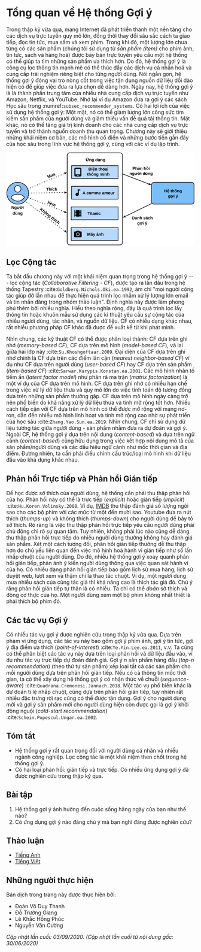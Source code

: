 <!-- ===================== Bắt đầu dịch Phần 1 ==================== -->

<!--
# Overview of Recommender Systems
-->

# Tổng quan về Hệ thống Gợi ý


<!--
In the last decade, the Internet has evolved into a platform for large-scale online services, 
which profoundly changed the way we communicate, read news, buy products, and watch movies.
In the meanwhile, the unprecedented number of items (we use the term *item* to refer to movies, news, books, and products.) 
offered online requires a system that can help us discover items that we preferred. 
Recommender systems are therefore powerful information filtering tools 
that can facilitate personalized services and provide tailored experience to individual users. 
In short, recommender systems play a pivotal role in utilizing the wealth of data available to make choices manageable.
Nowadays, recommender systems are at the core of a number of online services providers such as Amazon, Netflix, and YouTube. 
Recall the example of Deep learning books recommended by Amazon in :numref:`subsec_recommender_systems`. 
The benefits of employing recommender systems are two-folds: 
On the one hand, it can largely reduce users' effort in finding items and alleviate the issue of information overload. 
On the other hand, it can add business value to  online service providers and is an important source of revenue.
This chapter will introduce the fundamental concepts, classic models and recent advances 
with deep learning in the field of recommender systems, together with implemented examples.
-->

Trong thập kỷ vừa qua, mạng Internet đã phát triển thành một nền tảng cho các dịch vụ trực tuyến quy mô lớn,
đồng thời thay đổi sâu sắc cách ta giao tiếp, đọc tin tức, mua sắm và xem phim.
Trong khi đó, một lượng lớn chưa từng có các sản phẩm (chúng tôi sử dụng từ *sản phẩm (item)* cho phim ảnh, tin tức, sách và hàng hoá)
được bày bán trực tuyến yêu cầu một hệ thống có thể giúp ta tìm những sản phẩm ưa thích hơn.
Do đó, hệ thống gợi ý là công cụ lọc thông tin mạnh mẽ
có thể thúc đẩy các dịch vụ cá nhân hoá và cung cấp trải nghiệm riêng biệt cho từng người dùng.
Nói ngắn gọn, hệ thống gợi ý đóng vai trò nòng cốt trong việc tận dụng nguồn dữ liệu dồi dào hiện có để giúp việc đưa ra lựa chọn dễ dàng hơn.
Ngày nay, hệ thống gợi ý là là thành phần trung tâm của nhiều nhà cung cấp dịch vụ trực tuyến như Amazon, Netflix, và YouTube.
Nhớ lại ví dụ Amazon đưa ra gợi ý các sách Học sâu trong :numref:`subsec_recommender_systems`.
Có hai lợi ích của việc sử dụng hệ thống gợi ý:
Một mặt, nó có thể giảm lượng lớn công sức tìm kiếm sản phẩm của người dùng và giảm thiểu vấn đề quá tải thông tin.
Mặt khác, nó có thể tăng giá trị kinh doanh cho các nhà cung cấp dịch vụ trực tuyến và trở thành nguồn doanh thu quan trọng.
Chương này sẽ giới thiệu những khái niệm cơ bản, các mô hình cổ điển và những bước tiến gần đây
của học sâu trong lĩnh vực hệ thống gợi ý, cùng với các ví dụ lập trình.

<!--
![Illustration of the Recommendation Process](../img/rec-intro.svg)
-->

![Minh hoạ Quá trình Gợi ý](../img/rec-intro.svg)


<!--
## Collaborative Filtering
-->

## Lọc Cộng tác


<!--
We start the journey with the important concept in recommender systems---collaborative filtering (CF), 
which was first coined by the Tapestry system :cite:`Goldberg.Nichols.Oki.ea.1992`, 
referring to "people collaborate to help one another perform the filtering process 
in order to handle the large amounts of email and messages posted to newsgroups".
This term has been enriched with more senses. In a broad sense, it is the process of
filtering for information or patterns using techniques involving collaboration among multiple users, agents, and data sources. 
CF has many forms and numerous CF methods proposed since its advent.
-->

Ta bắt đầu chương này với một khái niệm quan trọng trong hệ thống gợi ý --- lọc cộng tác (*Collaborative Filtering - CF*),
được tạo ra lần đầu trong hệ thống Tapestry :cite:`Goldberg.Nichols.Oki.ea.1992`,
ám chỉ "mọi người cộng tác giúp đỡ lẫn nhau để thực hiện quá trình lọc
nhằm xử lý lượng lớn email và tin nhắn đăng trong nhóm thảo luận".
Định nghĩa này được làm phong phú thêm bởi nhiều nghĩa. Hiểu theo nghĩa rộng, đây là quá trình
lọc lấy thông tin hoặc khuôn mẫu sử dụng các kĩ thuật yêu cầu sự cộng tác của nhiều người dùng, tác nhân, và nguồn dữ liệu.
CF có nhiều dạng khác nhau, rất nhiều phương pháp CF khác đã được đề xuất kể từ khi phát minh.


<!--
Overall, CF techniques can be categorized into: memory-based CF, model-based CF, and their hybrid :cite:`Su.Khoshgoftaar.2009`.
Representative memory-based CF techniques are nearest neighbor-based CF such as user-based CF and item-based CF :cite:`Sarwar.Karypis.Konstan.ea.2001`.
Latent factor models such as matrix factorization are examples of model-based CF.
Memory-based CF has limitations in dealing with sparse and large-scale data since it computes the similarity values based on common items.
Model-based methods become more popular with its better capability in dealing with sparsity and scalability.
Many model-based CF approaches can be extended with neural networks, 
leading to more flexible and scalable models with the computation acceleration in deep learning :cite:`Zhang.Yao.Sun.ea.2019`.
In general, CF only uses the user-item interaction data to make predictions and recommendations.
Besides CF, content-based and context-based recommender systems are also useful in incorporating 
the content descriptions of items/users and contextual signals such as timestamps and locations.
Obviously, we may need to adjust the model types/structures when different input data is available.
-->

Nhìn chung, các kỹ thuật CF có thể được phân loại thành: CF dựa trên ghi nhớ (*memory-based CF*), CF dựa trên mô hình (*model-based CF*), và lai giữa hai lớp này :cite:`Su.Khoshgoftaar.2009`.
Đại diện của CF dựa trên ghi nhớ chính là CF dựa trên các điểm lân cận (*nearest neighbor-based CF*) ví dụ như CF dựa trên người dùng (*user-based CF*) hay CF dựa trên sản phẩm (*item-based CF*) :cite:`Sarwar.Karypis.Konstan.ea.2001`.
Các mô hình nhân tố tiềm ẩn (*latent factor model*) như phân rã ma trận (*matrix factorization*) là một ví dụ của CF dựa trên mô hình.
CF dựa trên ghi nhớ có nhiều hạn chế trong việc xử lý dữ liệu thưa và quy mô lớn do việc tính toán độ tương đồng dựa trên những sản phẩm thường gặp.
CF dựa trên mô hình ngày càng trở nên phổ biến do khả năng xử lý dữ liệu thưa và tính mở rộng tốt hơn.
Nhiều cách tiếp cận với CF dựa trên mô hình có thể được mở rộng với mạng nơ-ron,
dẫn đến nhiều mô hình linh hoạt và tính mở rộng cao nhờ sự phát triển của học sâu :cite:`Zhang.Yao.Sun.ea.2019`.
Nhìn chung, CF chỉ sử dụng dữ liệu tương tác giữa người dùng - sản phẩm nhằm đưa ra dự đoán và gợi ý.
Ngoài CF, hệ thống gợi ý dựa trên nội dung (*content-based*) và dựa trên ngữ cảnh (*context-based*) cũng hữu dụng trong việc kết hợp
nội dung mô tả của sản phẩm/người dùng và các dấu hiệu ngữ cảnh như mốc thời gian và địa điểm.
Đương nhiên, ta cần phải điều chỉnh cấu trúc/loại mô hình khi dữ liệu đầu vào khả dụng khác nhau.

<!-- ===================== Kết thúc dịch Phần 1 ===================== -->

<!-- ===================== Bắt đầu dịch Phần 2 ===================== -->

<!--
## Explicit Feedback and Implicit Feedback
-->

## Phản hồi Trực tiếp và Phản hồi Gián tiếp


<!--
To learn the preference of users, the system shall collect feedback from them.
The feedback can be either explicit or implicit :cite:`Hu.Koren.Volinsky.2008`.
For example, [IMDB](https://www.imdb.com/) collects star ratings ranging from one to ten stars for movies.
YouTube provides the thumbs-up and thumbs-down buttons for users to show their preferences.
It is apparent that gathering explicit feedback requires users to indicate their interests proactively.
Nonetheless, explicit feedback is not always readily available as many users may be reluctant to rate products.
Relatively speaking, implicit feedback is often readily available since it is mainly concerned with modeling implicit behavior such user clicks.
As such, many recommender systems are centered on implicit feedback which indirectly reflects user's opinion through observing user behavior.
There are diverse forms of implicit feedback including purchase history, browsing history, watches and even mouse movements.
For example, a user that purchased many books by the same author probably likes that author.
Note that implicit feedback is inherently noisy. 
We can only *guess* their preferences and true motives.
A user watched a movie does not necessarily indicate a positive view of that movie.
-->

Để học được sở thích của người dùng, hệ thống cần phải thu thập phản hồi của họ.
Phản hồi này có thể là trực tiếp (*explicit*) hoặc gián tiếp (*implicit*) :cite:`Hu.Koren.Volinsky.2008`.
Ví dụ, [IMDB](https://www.imdb.com/) thu thập đánh giá số lượng ngôi sao cho các bộ phim với các mức từ một đến mười sao.
Youtube đưa ra nút thích (*thumps-up*) và không thích (*thumps-down*) cho người dùng để bảy tỏ sở thích.
Rõ ràng là việc thu thập phản hồi trực tiếp yêu cầu người dùng phải chủ động chỉ rõ sự quan tâm.
Tuy nhiên, không phải lúc nào cũng dễ dàng thu thập phản hồi trực tiếp do nhiều người dùng thường không hay đánh giá sản phẩm.
Xét một cách tương đối, phản hồi gián tiếp thường dễ thu thập hơn do chủ yếu liên quan đến việc mô hình hoá hành vi gián tiếp như số lần nhấp chuột của người dùng.
Do đó, nhiều hệ thống gợi ý xoay quanh phản hồi gián tiếp, phản ánh ý kiến người dùng thông qua việc quan sát hành vi của họ.
Có nhiều dạng phản hồi gián tiếp bao gồm lịch sử mua hàng, lịch sử duyệt web, lượt xem và thậm chí là thao tác chuột.
Ví dụ, một người dùng mua nhiều sách của cùng tác giả thì khả năng cao là thích tác giả đó.
Chú ý rằng phản hồi gián tiếp tự thân là có nhiễu.
Ta chỉ có thể *đoán* sở thích và động cơ thực của họ.
Một người dùng xem một bộ phim không nhất thiết là phải thích bộ phim đó.


<!--
## Recommendation Tasks
-->

## Các tác vụ Gợi ý


<!--
A number of recommendation tasks have been investigated in the past decades.
Based on the domain of applications, there are movies recommendation, news recommendations, point-of-interest recommendation :cite:`Ye.Yin.Lee.ea.2011` and so forth.
It is also possible to differentiate the tasks based on the types of feedback and input data, for example, the rating prediction task aims to predict the explicit ratings.
Top-$n$ recommendation (item ranking) ranks all items for each user personally based on the implicit feedback.
If time-stamp information is also included, we can build sequence-aware recommendation :cite:`Quadrana.Cremonesi.Jannach.2018`.
Another popular task is called click-through rate prediction, which is also based on implicit feedback, but various categorical features can be utilized.
Recommending for new users and recommending new items to existing users are called cold-start recommendation :cite:`Schein.Popescul.Ungar.ea.2002`.
-->

Có nhiều tác vụ gợi ý được nghiên cứu trong thập kỷ vừa qua.
Dựa trên phạm vi ứng dụng, các tác vụ này bao gồm gợi ý phim ảnh, gợi ý tin tức, gợi ý địa điểm ưa thích (*point-of-interest*) :cite:`Ye.Yin.Lee.ea.2011`, v.v.
Ta cũng có thể phân biệt các tác vụ này dựa trên loại phản hồi và dữ liệu đầu vào, ví dụ như tác vụ trực tiếp dự đoán đánh giá.
Gợi ý $n$ sản phẩm hàng đầu (*top-$n$ recommendation*) (theo thứ tự sản phẩm) xếp loại tất cả các sản phẩm cho mỗi người dùng dựa trên phản hồi gián tiếp.
Nếu có cả thông tin mốc thời gian, ta có thể xây dựng hệ thống gợi ý có nhận thức về chuỗi (*sequence-aware*) :cite:`Quadrana.Cremonesi.Jannach.2018`.
Một tác vụ phổ biến khác là dự đoán tỉ lệ nhấp chuột, cũng dựa trên phản hồi gián tiếp, tuy nhiên rất nhiều đặc trưng rời rạc cũng có thể được tận dụng.
Gợi ý cho người dùng mới và gợi ý sản phẩm mới cho người dùng hiện còn được gọi là gợi ý khởi động nguội (*cold-start recommendation*) :cite:`Schein.Popescul.Ungar.ea.2002`.



## Tóm tắt

<!--
* Recommender systems are important for individual users and industries. Collaborative filtering is a key concept in recommendation.
* There are two types of feedbacks: implicit feedback and explicit feedback.  A number of recommendation tasks have been explored during the last decade.
-->

* Hệ thống gợi ý rất quan trọng đối với người dùng cá nhân và nhiều ngành công nghiệp. Lọc cộng tác là một khái niệm then chốt trong hệ thống gợi ý.
* Có hai loại phản hồi: gián tiếp và trực tiếp. Có nhiều ứng dụng gợi ý đã được nghiên cứu trong thập kỷ qua.


## Bài tập

<!--
1. Can you explain how recommender systems influence your daily life?
2. What interesting recommendation tasks do you think can be investigated?
-->

1. Hệ thống gợi ý ảnh hưởng đến cuộc sống hằng ngày của bạn như thế nào?
2. Có ứng dụng gợi ý nào đáng chú ý mà bạn nghĩ đáng được nghiên cứu?

<!-- ===================== Kết thúc dịch Phần 2 ===================== -->

## Thảo luận
* [Tiếng Anh](https://discuss.d2l.ai/t/398)
* [Tiếng Việt](https://forum.machinelearningcoban.com/c/d2l)


## Những người thực hiện
Bản dịch trong trang này được thực hiện bởi:
<!--
Tác giả của mỗi Pull Request điền tên mình và tên những người review mà bạn thấy
hữu ích vào từng phần tương ứng. Mỗi dòng một tên, bắt đầu bằng dấu `*`.

Tên đầy đủ của các reviewer có thể được tìm thấy tại https://github.com/aivivn/d2l-vn/blob/master/docs/contributors_info.md
-->

* Đoàn Võ Duy Thanh
* Đỗ Trường Giang
* Lê Khắc Hồng Phúc
* Nguyễn Văn Cường

*Cập nhật lần cuối: 03/09/2020. (Cập nhật lần cuối từ nội dung gốc: 30/06/2020)*
